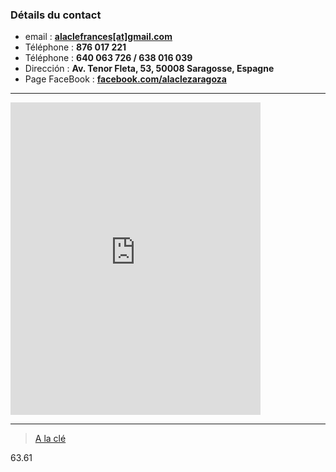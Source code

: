 ### Détails du contact

<ul class="fa-ul" id="contact-details">
    <li><i class="fa fa-li fa-envelope-o"></i> email : <strong><a href="mailto:alaclefrances@gmail.com">alaclefrances[at]gmail.com</a></strong></li>
    <li><i class="fa fa-li fa-phone"></i> Téléphone : <strong>876 017 221</strong></li>
    <li><i class="fa fa-li fa-mobile"></i> Téléphone : <strong>640 063 726 / 638 016 039</strong></li>
    <li><i class="fa fa-li fa-map-marker"></i> Dirección : <strong>Av. Tenor Fleta, 53, 50008 Saragosse, Espagne</strong></li>
    <li><i class="fa fa-li fa-facebook-official"></i> Page FaceBook : <strong><a href="https://www.facebook.com/alaclezaragoza/">facebook.com/alaclezaragoza</a></strong></li>
</ul>

<div class="row">
<div class="column-two-thirds" id="contact-map">
    <hr />
    <iframe src="https://www.google.com/maps/embed?pb=!1m18!1m12!1m3!1d2981.7472955090916!2d-0.8824074846052367!3d41.639593388285014!2m3!1f0!2f0!3f0!3m2!1i1024!2i768!4f13.1!3m3!1m2!1s0xd5914e24588c201%3A0xe3c7dcc115fba62b!2sAv.+Tenor+Fleta%2C+53%2C+50008+Zaragoza!5e0!3m2!1ses!2ses!4v1448984537769" width="400" height="500" frameborder="0" style="border:0" allowfullscreen></iframe>
</div><div class="column-one-third">
    <hr />
    <div
        class="fb-page"
        data-href="https://www.facebook.com/alaclezaragoza/"
        data-small-header="false"
        data-adapt-container-width="true"
        data-hide-cover="false"
        data-show-facepile="true"
        data-show-posts="true">
            <div class="fb-xfbml-parse-ignore"><blockquote cite="https://www.facebook.com/alaclezaragoza/"><a href="https://www.facebook.com/alaclezaragoza/">A la clé</a></blockquote></div>
    </div>
</div>
</div>


63.61
